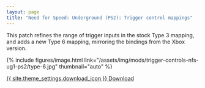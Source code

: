 ```yaml
---
layout: page
title: "Need for Speed: Underground (PS2): Trigger control mappings"
---
```


This patch refines the range of trigger inputs in the stock Type 3 mapping, and adds a new Type 6 mapping, mirroring the bindings from the Xbox version.

{% include figures/image.html link="/assets/img/mods/trigger-controls-nfs-ug1-ps2/type-6.jpg" thumbnail="auto" %}

<a href="{% link _games/need-for-speed/need-for-speed-underground-ps2.md %}#trigger-control-mappings" class="button">{{ site.theme_settings.download_icon }} Download</a>
